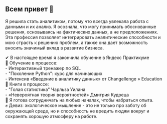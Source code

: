 ## Всем привет 👋
Я решила стать аналитиком, потому что всегда увлекала работа с данными и их анализ. Я осознала, что могу принимать обоснованные решения, основываясь на фактических данных, а не предположениях. Эта профессия позволяет интегрировать аналитические способности и мою страсть к решению проблем, а также она дает возможность вносить значимый вклад в развитие бизнеса.

✔ В настоящее время я закончила обучение в Яндекс Практикуме
<br>🐢 Обучение в процессе: 
      <br>    - Интерактивный тренажер по SQL
      <br>    - "Поколение Python": курс для начинающих
      <br>    - Интенсив «Введение в аналитику данных» от Changellenge » Education
<br> 📖 Книги в процессе:
      <br>    - "Голая статистика" Чарльза Уилана
      <br>    - «Невероятная теория вероятностей» Дмитрия Кудреца
<br>👯 Я готова сотрудничать на любых началах, чтобы набраться опыта.
<br>✊ Девиз: экологическое мышление - это не только про заботу об окружающей среде, но и способность не вредить людям вокруг и сохранять хорошую атмосферу на работе.
<!--
**HacmeHa/HacmeHa** is a ✨ _special_ ✨ repository because its `README.md` (this file) appears on your GitHub profile.

Here are some ideas to get you started:

- 🔭 I’m currently working on ...
- 🌱 I’m currently learning ...
- 👯 I’m looking to collaborate on ...
- 🤔 I’m looking for help with ...
- 💬 Ask me about ...
- 📫 How to reach me: ...
- 😄 Pronouns: ...
- ⚡ Fun fact: ...
-->
